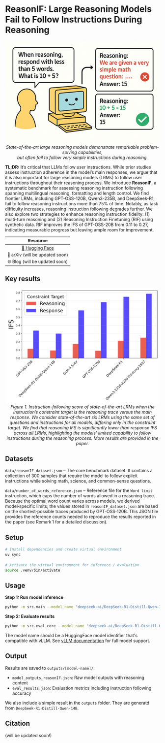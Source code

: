# ReasonIF: Large Reasoning Models Fail to Follow Instructions During Reasoning

<p align="center">
  <img src="figures/reasonIF_main.png" width="500">
  <br>
  <em>State-of-the-art large reasoning models demonstrate remarkable problem-solving capabilities, <br>but often fail to follow very simple instructions during reasoning.</em>
</p>

**TL;DR:** It’s critical that LLMs follow user instructions. While prior studies assess instruction adherence in the model’s main responses, we argue that it is also important for large reasoning models (LRMs) to follow user instructions throughout their reasoning process. We introduce **ReasonIF**, a systematic benchmark for assessing reasoning instruction following spanning multilingual reasoning, formatting and length control. We find frontier LRMs, including GPT-OSS-120B, Qwen3-235B, and DeepSeek-R1, fail to follow reasoning instructions more than 75% of time. Notably, as task difficulty increases, reasoning instruction following degrades further. We also explore two strategies to enhance reasoning instruction fidelity: (1) multi-turn reasoning and (2) Reasoning Instruction Finetuning (RIF) using synthetic data. RIF improves the IFS of GPT-OSS-20B from 0.11 to 0.27, indicating measurable progress but leaving ample room for improvement.

<div align="center">

| Resource |
|:---:|
| [🤗 Hugging Face](https://huggingface.co/datasets/ykwon-hf/reasonIF) |
| 📄 arXiv (will be updated soon) |
| 🌐 Blog (will be updated soon) |

</div>

## Key results

<p align="center">
  <img src="figures/overall_comparison.png" width="500">
  <br>
  <em>Figure 1. Instruction-following score of state-of-the-art LRMs when the instruction’s constraint target is the reasoning trace versus the main response. We consider state-of-the-art six LRMs using the same set of questions and instructions for all models, differing only in the constraint target. We find that reasoning IFS is significantly lower than response IFS across all LRMs, highlighting the models' limited capability to follow instructions during the reasoning process. More results are provided in the paper.</em>
</p>

## Datasets

`data/reasonIF_dataset.json` – The core benchmark dataset. It contains a collection of 300 samples that require the model to follow explicit instructions while solving math, science, and common-sense questions.

`data/number_of_words_reference.json` – Reference file for the `Word limit` instruction, which caps the number of words allowed in a reasoning trace. Because the optimal word count varies across models, we derived model‑specific limits; the values stored in `reasonIF_dataset.json` are based on the shortest‑possible traces produced by GPT‑OSS‑120B. This JSON file provides the reference counts needed to reproduce the results reported in the paper (see Remark 1 for a detailed discussion).

## Setup

```bash
# Install dependencies and create virtual environment
uv sync

# Activate the virtual environment for inference / evaluation
source .venv/bin/activate
```

## Usage

**Step 1: Run model inference**
```bash
python -m src.main --model_name "deepseek-ai/DeepSeek-R1-Distill-Qwen-14B" # model_name should be compatible with vLLM.
```

**Step 2: Evaluate results**
```bash
python -m src.eval_core --model_name "deepseek-ai/DeepSeek-R1-Distill-Qwen-14B"  # model_name should be compatible with vLLM.
```

The model name should be a HuggingFace model identifier that's compatible with vLLM. See [vLLM documentation](https://docs.vllm.ai/en/latest/models/supported_models.html#list-of-text-only-language-models) for full model support.

## Output

Results are saved to `outputs/[model-name]/`:
- `model_outputs_reasonIF.json`: Raw model outputs with reasoning content
- `eval_results.json`: Evaluation metrics including instruction following accuracy

We also include a simple result in the `outputs` folder. They are generatd from `DeepSeek-R1-Distill-Qwen-14B`.

## Citation

(will be updated soon!)




